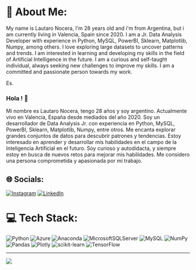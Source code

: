 # 💫 About Me:
My name is Lautaro Nocera, I'm 28 years old and i'm from Argentina, but i am currently living in Valencia, Spain since 2020. I am a Jr. Data Analysis Developer with experience in Python, MySQL, PowerBI, Sklearn, Matplotlib, Numpy, among others. I love exploring large datasets to uncover patterns and trends. I am interested in learning and developing my skills in the field of Artificial Intelligence in the future. I am a curious and self-taught individual, always seeking new challenges to improve my skills. I am a committed and passionate person towards my work.

Es.
### Hola ! 👋
Mi nombre es Lautaro Nocera, tengo 28 años y soy argentino. Actualmente vivo en Valencia, España desde mediados del año 2020.
Soy un desarrollador de Data Analysis Jr. con experiencia en Python, MySQL, PowerBI, Sklearn, Matplotlib, Numpy, entre otros. Me encanta explorar grandes conjuntos de datos para descubrir patrones y tendencias. Estoy interesado en aprender y desarrollar mis habilidades en el campo de la Inteligencia Artificial en el futuro. Soy curioso y autodidacta, y siempre estoy en busca de nuevos retos para mejorar mis habilidades. Me considero una persona comprometida y apasionada por mi trabajo.


## 🌐 Socials:
[![Instagram](https://img.shields.io/badge/Instagram-%23E4405F.svg?logo=Instagram&logoColor=white)](https://instagram.com/https://www.instagram.com/lautanocera/) [![LinkedIn](https://img.shields.io/badge/LinkedIn-%230077B5.svg?logo=linkedin&logoColor=white)](https://linkedin.com/in/https://www.linkedin.com/in/lautaro-nocera/) 

# 💻 Tech Stack:
![Python](https://img.shields.io/badge/python-3670A0?style=flat-square&logo=python&logoColor=ffdd54) ![Azure](https://img.shields.io/badge/azure-%230072C6.svg?style=flat-square&logo=azure-devops&logoColor=white) ![Anaconda](https://img.shields.io/badge/Anaconda-%2344A833.svg?style=flat-square&logo=anaconda&logoColor=white) ![MicrosoftSQLServer](https://img.shields.io/badge/Microsoft%20SQL%20Sever-CC2927?style=flat-square&logo=microsoft%20sql%20server&logoColor=white) ![MySQL](https://img.shields.io/badge/mysql-%2300f.svg?style=flat-square&logo=mysql&logoColor=white) ![NumPy](https://img.shields.io/badge/numpy-%23013243.svg?style=flat-square&logo=numpy&logoColor=white) ![Pandas](https://img.shields.io/badge/pandas-%23150458.svg?style=flat-square&logo=pandas&logoColor=white) ![Plotly](https://img.shields.io/badge/Plotly-%233F4F75.svg?style=flat-square&logo=plotly&logoColor=white) ![scikit-learn](https://img.shields.io/badge/scikit--learn-%23F7931E.svg?style=flat-square&logo=scikit-learn&logoColor=white) ![TensorFlow](https://img.shields.io/badge/TensorFlow-%23FF6F00.svg?style=flat-square&logo=TensorFlow&logoColor=white)
<!--# 📊 GitHub Stats:
![](https://github-readme-stats.vercel.app/api?username=LautaroNocera&theme=dark&hide_border=true&include_all_commits=false&count_private=false)<br/>
![](https://github-readme-streak-stats.herokuapp.com/?user=LautaroNocera&theme=dark&hide_border=true)<br/>
![](https://github-readme-stats.vercel.app/api/top-langs/?username=LautaroNocera&theme=dark&hide_border=true&include_all_commits=false&count_private=false&layout=compact)
-->
---
[![](https://visitcount.itsvg.in/api?id=LautaroNocera&icon=0&color=0)](https://visitcount.itsvg.in)

<!-- Proudly created with GPRM ( https://gprm.itsvg.in ) 
-->



<!--
**LautaroNocera/LautaroNocera** is a ✨ _special_ ✨ repository because its `README.md` (this file) appears on your GitHub profile.

Here are some ideas to get you started:

- 🔭 I’m currently working on ...
- 🌱 I’m currently learning ...
- 👯 I’m looking to collaborate on ...
- 🤔 I’m looking for help with ...
- 💬 Ask me about ...
- 📫 How to reach me: ...
- 😄 Pronouns: ...
- ⚡ Fun fact: ...
-->
